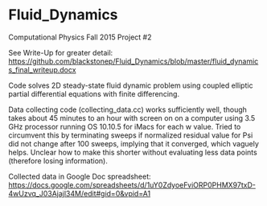 # Fluid_Dynamics
Computational Physics Fall 2015 Project #2

See Write-Up for greater detail:
https://github.com/blackstonep/Fluid_Dynamics/blob/master/fluid_dynamics_final_writeup.docx

Code solves 2D steady-state fluid dynamic problem using coupled elliptic partial differential equations with finite differencing.

Data collecting code (collecting_data.cc) works sufficiently well, though takes about 45 minutes to an hour with screen on on a computer using 3.5 GHz processor running OS 10.10.5 for iMacs for each w value. Tried to circumvent this by terminating sweeps if normalized residual value for Psi did not change after 100 sweeps, implying that it converged, which vaguely helps. Unclear how to make this shorter without evaluating less data points (therefore losing information).

Collected data in Google Doc spreadsheet: https://docs.google.com/spreadsheets/d/1uY0ZdyoeFviORP0PHMX97txD-4wUzvq_J03Ajajl34M/edit#gid=0&vpid=A1
